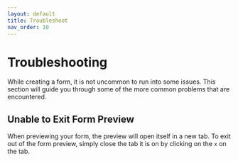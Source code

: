 ```yaml
---
layout: default
title: Troubleshoot
nav_order: 10
---
```


# Troubleshooting

While creating a form, it is not uncommon to run into some issues. This section will guide you through some of the more common problems that are encountered.

## Unable to Exit Form Preview

When previewing your form, the preview will open itself in a new tab. To exit out of the form preview, simply close the tab it is on by clicking on the `x` on the tab.
